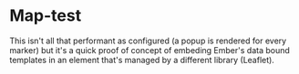 # Map-test

This isn't all that performant as configured (a popup is rendered for
every marker) but it's a quick proof of concept of embeding Ember's data bound
templates in an element that's managed by a different library (Leaflet).

